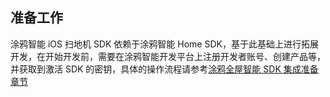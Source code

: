 ## 准备工作

涂鸦智能 iOS 扫地机 SDK 依赖于涂鸦智能 Home SDK，基于此基础上进行拓展开发，在开始开发前，需要在涂鸦智能开发平台上注册开发者账号、创建产品等，并获取到激活 SDK 的密钥，具体的操作流程请参考[涂鸦全屋智能 SDK 集成准备章节](https://tuyainc.github.io/tuyasmart_home_ios_sdk_doc/zh-hans/resource/Preparation.html)

